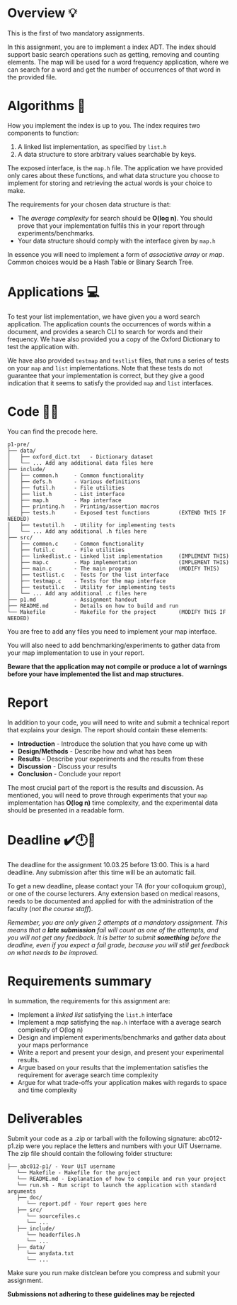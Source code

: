 # Overview 💡

This is the first of two mandatory assignments. 

In this assignment, you are to implement a index ADT. The index should support basic search operations such as getting, removing and counting elements. The map will be used for a word frequency application, where we can search for a word and get the number of occurrences of that word in the provided file.

# Algorithms 🧮

How you implement the index is up to you.
The index requires two components to function:
1. A linked list implementation, as specified by `list.h`
2. A data structure to store arbitrary values searchable by keys.

The exposed interface, is the `map.h` file. The application we have provided only cares about these functions, and what data structure you choose to implement for storing and retrieving the actual words is your choice to make.

The requirements for your chosen data structure is that:

- The *average complexity* for search should be **O(log n)**. You should prove that your implementation fulfils this in your report through experiments/benchmarks.
- Your data structure should comply with the interface given by `map.h`

In essence you will need to implement a form of *associative array* or *map*. Common choices would be a Hash Table or Binary Search Tree. 


# Applications 💻

To test your list implementation, we have given you a word search application.
The application counts the occurrences of words within a document, and provides a search CLI to search for words and their frequency. We have also provided you a copy of the Oxford Dictionary to test the application with.

We have also provided `testmap` and `testlist` files, that runs a series of tests on your `map` and `list` implementations. Note that these tests do not guarantee that your implementation is correct, but they give a good indication that it seems to satisfy the provided `map` and `list` interfaces.



# Code 👩‍💻

You can find the precode here.

```
p1-pre/
├── data/
│   ├── oxford_dict.txt   - Dictionary dataset
│   └── ... Add any additional data files here
├── include/
│   ├── common.h     - Common functionality
│   ├── defs.h       - Various definitions
│   ├── futil.h      - File utilities
│   ├── list.h       - List interface
│   ├── map.h        - Map interface
│   ├── printing.h   - Printing/assertion macros
│   ├── tests.h      - Exposed test functions         (EXTEND THIS IF NEEDED)
│   ├── testutil.h   - Utility for implementing tests
│   └── ... Add any additional .h files here
├── src/
│   ├── common.c     - Common functionality
│   ├── futil.c      - File utilities
│   ├── linkedlist.c - Linked list implementation     (IMPLEMENT THIS)
│   ├── map.c        - Map implementation             (IMPLEMENT THIS)
│   ├── main.c       - The main program               (MODIFY THIS)
│   ├── testlist.c   - Tests for the list interface
│   ├── testmap.c    - Tests for the map interface
│   ├── testutil.c   - Utility for implementing tests
│   └── ... Add any additional .c files here 
├── p1.md            - Assignment handout
├── README.md        - Details on how to build and run
└── Makefile         - Makefile for the project       (MODIFY THIS IF NEEDED)
```

You are free to add any files you need to implement your map interface.

You will also need to add benchmarking/experiments to gather data from your map implementation to use in your report.

**Beware that the application may not compile or produce a lot of warnings before your have implemented the list and map structures.**

# Report

In addition to your code, you will need to write and submit a technical report that explains your design. The report should contain these elements:

- **Introduction** - Introduce the solution that you have come up with
- **Design/Methods** - Describe how and what has been 
- **Results** - Describe your experiments and the results from these
- **Discussion** - Discuss your results
- **Conclusion** - Conclude your report

The most crucial part of the report is the results and discussion. As mentioned, you will need to prove through experiments that your `map` implementation has **O(log n)** time complexity, and the experimental data should be presented in a readable form.

# Deadline ✔️🕛🚩

The deadline for the assignment 10.03.25 before 13:00.
This is a hard deadline. Any submission after this time will be an automatic fail.

To get a new deadline, please contact your TA (for your colloquium group), or one of the course lecturers. Any extension based on medical reasons, needs to be documented and applied for with the administration of the faculty (*not the course staff*).

*Remember, you are only given 2 attempts at a mandatory assignment. This means that a **late submission** fail will count as one of the attempts, and you will not get any feedback. It is better to submit **something** before the deadline, even if you expect a fail grade, because you will still get feedback on what needs to be improved.*

# Requirements summary

In summation, the requirements for this assignment are:

- Implement a *linked list* satisfying the `list.h` interface
- Implement a *map* satisfying the `map.h` interface with a average search complexity of O(log n)
- Design and implement experiments/benchmarks and gather data about your maps performance
- Write a report and present your design, and present your experimental results.
- Argue based on your results that the implementation satisfies the requirement for average search time complexity
- Argue for what trade-offs your application makes with regards to space and time complexity

# Deliverables

Submit your code as a .zip or tarball with the following signature: abc012-p1.zip were you replace the letters and numbers with your UiT Username. The zip file should contain the following folder structure:

```
├── abc012-p1/ - Your UiT username
   └── Makefile - Makefile for the project
   └── README.md - Explanation of how to compile and run your project
   └── run.sh - Run script to launch the application with standard arguments
   ├── doc/
      └── report.pdf - Your report goes here
   ├── src/
      └── sourcefiles.c
      └── ...
   ├── include/
      └── headerfiles.h
      └── ...
   ├── data/
      └── anydata.txt
      └── ...
```

Make sure you run make distclean before you compress and submit your assignment.

**Submissions not adhering to these guidelines may be rejected**

